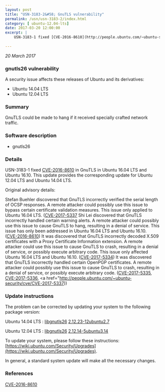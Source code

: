 ```yaml
---
layout: post
title: "USN-3183-2&#58; GnuTLS vulnerability"
permalink: /usn/usn-3183-2/index.html
category: [ ubuntu-12.04-lts]
date: 2017-03-20 12:00:00
excerpt: |
    USN-3183-1 fixed [CVE-2016-8610](http://people.ubuntu.com/~ubuntu-security/cve/CVE-2016-8610) in GnuTLS in Ubuntu 16.04 LTS and Ubuntu 16.10. This update provides the corresponding update for Ubuntu 12.04 LTS and Ubuntu 14.04 LTS.
    
--- 
```

 
 

*20 March 2017*

### gnutls26 vulnerability

A security issue affects these releases of Ubuntu and its derivatives:

* Ubuntu 14.04 LTS
* Ubuntu 12.04 LTS

### Summary

GnuTLS could be made to hang if it received specially crafted network traffic.

### Software description

* gnutls26 

### Details

USN-3183-1 fixed [CVE-2016-8610](http://people.ubuntu.com/~ubuntu-security/cve/CVE-2016-8610) in GnuTLS in Ubuntu 16.04 LTS and Ubuntu 16.10. This update provides the corresponding update for Ubuntu 12.04 LTS and Ubuntu 14.04 LTS.

Original advisory details:

 Stefan Buehler discovered that GnuTLS incorrectly verified the serial length of OCSP responses. A remote attacker could possibly use this issue to bypass certain certificate validation measures. This issue only applied to Ubuntu 16.04 LTS. ([CVE-2017-5337](http://people.ubuntu.com/~ubuntu-security/cve/CVE-2016-7444">CVE-2016-7444</a>) Shi Lei discovered that GnuTLS incorrectly handled certain warning alerts. A remote attacker could possibly use this issue to cause GnuTLS to hang, resulting in a denial of service. This issue has only been addressed in Ubuntu 16.04 LTS and Ubuntu 16.10. (<a href="http://people.ubuntu.com/~ubuntu-security/cve/CVE-2016-8610">CVE-2016-8610</a>) It was discovered that GnuTLS incorrectly decoded X.509 certificates with a Proxy Certificate Information extension. A remote attacker could use this issue to cause GnuTLS to crash, resulting in a denial of service, or possibly execute arbitrary code. This issue only affected Ubuntu 16.04 LTS and Ubuntu 16.10. (<a href="http://people.ubuntu.com/~ubuntu-security/cve/CVE-2017-5334">CVE-2017-5334</a>) It was discovered that GnuTLS incorrectly handled certain OpenPGP certificates. A remote attacker could possibly use this issue to cause GnuTLS to crash, resulting in a denial of service, or possibly execute arbitrary code. (<a href="http://people.ubuntu.com/~ubuntu-security/cve/CVE-2017-5335">CVE-2017-5335</a>, <a href="http://people.ubuntu.com/~ubuntu-security/cve/CVE-2017-5336">CVE-2017-5336</a>, <a href="http://people.ubuntu.com/~ubuntu-security/cve/CVE-2017-5337)) 

### Update instructions

The problem can be corrected by updating your system to the following package version:

Ubuntu 14.04 LTS
 : [libgnutls26](https://launchpad.net/ubuntu/+source/gnutls26) <span> [2.12.23-12ubuntu2.7](https://launchpad.net/ubuntu/+source/gnutls26/2.12.23-12ubuntu2.7) </span> 

Ubuntu 12.04 LTS
 : [libgnutls26](https://launchpad.net/ubuntu/+source/gnutls26) <span> [2.12.14-5ubuntu3.14](https://launchpad.net/ubuntu/+source/gnutls26/2.12.14-5ubuntu3.14) </span> 

To update your system, please follow these instructions: [https://wiki.ubuntu.com/Security/Upgrades](https://wiki.ubuntu.com/Security/Upgrades).

In general, a standard system update will make all the necessary changes. 

### References

 
 [CVE-2016-8610](http://people.ubuntu.com/~ubuntu-security/cve/CVE-2016-8610)
 

